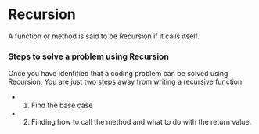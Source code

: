 


<div id="header" display="flex" >
<h1> Recursion</h1>
A function or method is said to be Recursion if it calls itself.
</div>

### Steps to solve a problem using Recursion
<p> Once you have identified that a coding problem can be solved using Recursion, You are just two steps away from writing a recursive function.<p>

- 1.  Find the base case
- 2.  Finding how to call the method and what to do with the return value.


